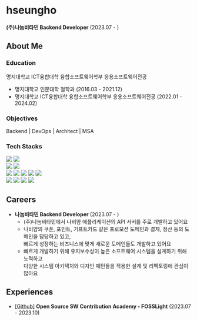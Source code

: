 # hseungho

**(주)나눔비타민 Backend Developer** (2023.07 - )

## About Me

### Education

명지대학교 ICT융합대학 융합소프트웨어학부 응용소프트웨어전공
- 명지대학교 인문대학 철학과 (2016.03 - 2021.12)
- 명지대학교 ICT융합대학 융합소프트웨어학부 응용소프트웨어전공 (2022.01 - 2024.02)

### Objectives
Backend | DevOps | Architect | MSA

### Tech Stacks
<div>
<img src="https://img.shields.io/badge/Kotlin-7F52FF?style=flat-square&logo=kotlin&logoColor=white"/>
<img src="https://img.shields.io/badge/Java-orange?style=flat-square&logoColor=white"/>
<!-- <img src="https://img.shields.io/badge/Go-00ADD8?style=flat-square&logo=go&logoColor=white"/> -->
<!--<img src="https://img.shields.io/badge/JavaScript-F7DF1E?style=flat-square&logo=javascript&logoColor=white"/>-->
<br>
<img src="https://img.shields.io/badge/SpringBoot-6DB33F?style=flat-square&logo=springboot&logoColor=white"/>
<img src="https://img.shields.io/badge/SpringCloud-6DB33F?style=flat-square&logo=spring&logoColor=white"/>
<!-- <img src="https://img.shields.io/badge/React-61DAFB?style=flat-square&logo=react&logoColor=white"/> -->
<!-- <img src="https://img.shields.io/badge/Android-3DDC84?style=flat-square&logo=android&logoColor=white"/> -->
<br>
<img src="https://img.shields.io/badge/MySQL-4479A1?style=flat-square&logo=mysql&logoColor=white"/>
<img src="https://img.shields.io/badge/MariaDB-003545?style=flat-square&logo=mariadb&logoColor=white"/>
<img src="https://img.shields.io/badge/MongoDB-47A248?style=flat-square&logo=mongodb&logoColor=white"/>
<img src="https://img.shields.io/badge/Redis-DC382D?style=flat-square&logo=redis&logoColor=white"/>
<img src="https://img.shields.io/badge/Flyway-CC0200?style=flat-square&logo=flyway&logoColor=white"/>
<br>
<img src="https://img.shields.io/badge/Docker-2496ED?style=flat-square&logo=docker&logoColor=white"/>
<img src="https://img.shields.io/badge/AWS-232F3E?style=flat-square&logo=amazonaws&logoColor=white"/>
<img src="https://img.shields.io/badge/Azure-0078D4?style=flat-square&logo=microsoftazure&logoColor=white"/>
<img src="https://img.shields.io/badge/Actions-2088FF?style=flat-square&logo=githubactions&logoColor=white"/>
</div>

## Careers
- **나눔비타민 Backend Developer** (2023.07 - )
  - (주)나눔비타민에서 나비얌 애플리케이션의 API 서버를 주로 개발하고 있어요
  - 나비얌의 쿠폰, 포인트, 기프트카드 같은 프로모션 도메인과 결제, 정산 등의 도메인을 담당하고 있고,  
    빠르게 성장하는 비즈니스에 맞게 새로운 도메인들도 개발하고 있어요
  - 빠르게 개발하기 위해 유지보수성이 높은 소프트웨어 시스템을 설계하기 위해 노력하고  
    다양한 시스템 아키텍처와 디자인 패턴들을 적용한 설계 및 리팩토링에 관심이 많아요

## Experiences
- [[Github]](https://github.com/fosslight/fosslight) **Open Source SW Contribution Academy - FOSSLight** (2023.07 - 2023.10)
